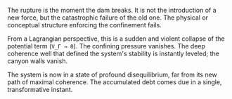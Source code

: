The rupture is the moment the dam breaks. It is not the introduction of a new force, but the catastrophic failure of the old one. The physical or conceptual structure enforcing the confinement fails.

From a Lagrangian perspective, this is a sudden and violent collapse of the potential term (`V_Γ → 0`). The confining pressure vanishes. The deep coherence well that defined the system's stability is instantly leveled; the canyon walls vanish.

The system is now in a state of profound disequilibrium, far from its new path of maximal coherence. The accumulated debt comes due in a single, transformative instant.